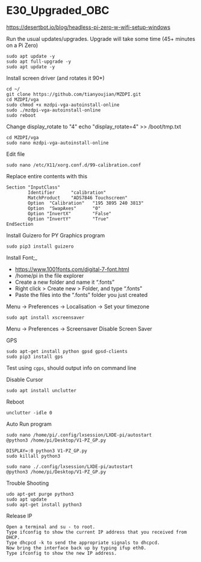 # E30_Upgraded_OBC
https://desertbot.io/blog/headless-pi-zero-w-wifi-setup-windows

Run the usual updates/upgrades. Upgrade will take some time (45+ minutes on a Pi Zero)
```
sudo apt update -y
sudo apt full-upgrade -y
sudo apt update -y
```
Install screen driver (and rotates it 90*)
```
cd ~/
git clone https://github.com/tianyoujian/MZDPI.git
cd MZDPI/vga
sudo chmod +x mzdpi-vga-autoinstall-online
sudo ./mzdpi-vga-autoinstall-online
sudo reboot
```
Change display_rotate to "4"
echo "display_rotate=4" >> /boot/tmp.txt
```
cd MZDPI/vga
sudo nano mzdpi-vga-autoinstall-online
```
Edit file
```
sudo nano /etc/X11/xorg.conf.d/99-calibration.conf
```
Replace entire contents with this
```
Section "InputClass"
        Identifier      "calibration"
        MatchProduct    "ADS7846 Touchscreen"
        Option  "Calibration"   "195 3895 240 3813"
        Option  "SwapAxes"      "0"
        Option "InvertX"        "False"
        Option "InvertY"        "True"
EndSection
```
Install Guizero for PY Graphics program
```
sudo pip3 install guizero
```

Install Font;_
* https://www.1001fonts.com/digital-7-font.html
* /home/pi in the file explorer
* Create a new folder and name it “.fonts”
* Right click > Create new > Folder, and type “.fonts”
* Paste the files into the “.fonts” folder you just created

Menu -> Preferences -> Localisation -> Set your timezone

```
sudo apt install xscreensaver
```
Menu -> Preferences -> Screensaver
Disable Screen Saver

GPS
```
sudo apt-get install python gpsd gpsd-clients
sudo pip3 install gps
```
Test using ```cgps```, should output info on command line

Disable Cursor
```
sudo apt install unclutter
```
Reboot
```
unclutter -idle 0
```

Auto Run program
```
sudo nano /home/pi/.config/lxsession/LXDE-pi/autostart
@python3 /home/pi/Desktop/V1-PZ_GP.py
```

```
DISPLAY=:0 python3 V1-PZ_GP.py
sudo killall python3

sudo nano ./.config/lxsession/LXDE-pi/autostart
@python3 /home/pi/Desktop/V1-PZ_GP.py
```

Trouble Shooting
```
udo apt-get purge python3
sudo apt update
sudo apt-get install python3
```

Release IP
```
Open a terminal and su - to root.
Type ifconfig to show the current IP address that you received from DHCP.
Type dhcpcd -k to send the appropriate signals to dhcpcd.
Now bring the interface back up by typing ifup eth0.
Type ifconfig to show the new IP address.
```
